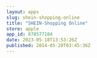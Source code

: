 ```yaml
---
layout: apps
slug: shein-shopping-online
title: "SHEIN-Shopping Online"
store: apple
app_id: 878577184
date: 2023-05-18T13:53:26Z
published: 2014-05-20T03:45:36Z
---
```

